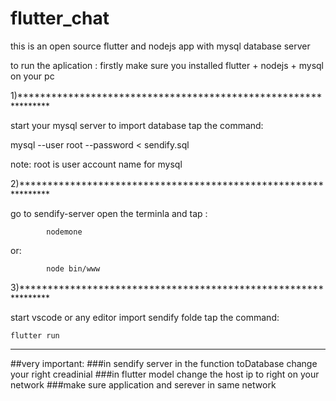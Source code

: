 # flutter_chat
this is an open source flutter and nodejs app with mysql database server

to run the aplication :
firstly make sure you installed flutter + nodejs + mysql on your pc

1)***************************************************************

start your mysql server 
to import database tap the command: 

mysql --user root --password  < sendify.sql

note: root is user account name  for mysql

2)***************************************************************

go to sendify-server open the terminla and tap :
```
        nodemone  
```
or:
```
        node bin/www
```     
3)***************************************************************

start vscode or any editor import sendify folde tap the command: 
```
flutter run
```
****************************************************************
##very important:
          ###in sendify server in the function toDatabase change your right creadinial 
          ###in flutter model change the host ip to right on your network
          ###make sure application and serever in same network
